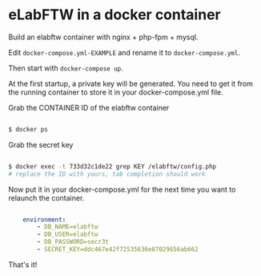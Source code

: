 # eLabFTW in a docker container

Build an elabftw container with nginx + php-fpm + mysql.

Edit `docker-compose.yml-EXAMPLE` and rename it to `docker-compose.yml`.

Then start with `docker-compose up`.

At the first startup, a private key will be generated. You need to get it from the running container to store it in your docker-compose.yml file.

Grab the CONTAINER ID of the elabftw container

~~~sh

$ docker ps

~~~

Grab the secret key

~~~sh

$ docker exec -t 733d32c1de22 grep KEY /elabftw/config.php
# replace the ID with yours, tab completion should work

~~~

Now put it in your docker-compose.yml for the next time you want to relaunch the container.

~~~yml

    environment:
        - DB_NAME=elabftw
        - DB_USER=elabftw
        - DB_PASSWORD=secr3t
        - SECRET_KEY=ddc467e42f72535636e87029656ab662

~~~

That's it!

